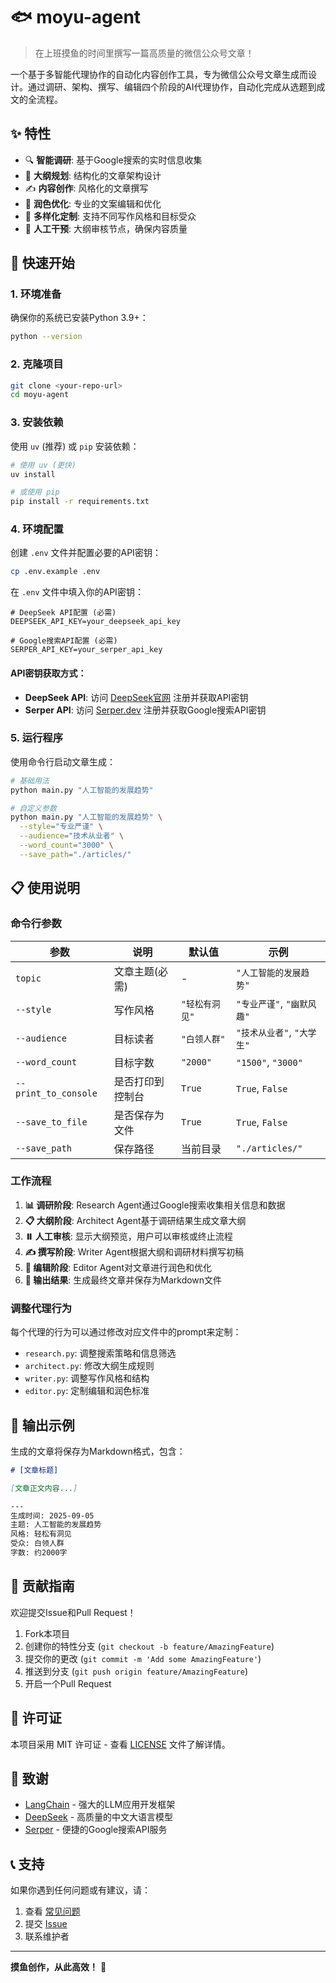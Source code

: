 # 🐟 moyu-agent

> 在上班摸鱼的时间里撰写一篇高质量的微信公众号文章！

一个基于多智能代理协作的自动化内容创作工具，专为微信公众号文章生成而设计。通过调研、架构、撰写、编辑四个阶段的AI代理协作，自动化完成从选题到成文的全流程。

## ✨ 特性

- 🔍 **智能调研**: 基于Google搜索的实时信息收集
- 📝 **大纲规划**: 结构化的文章架构设计
- ✍️ **内容创作**: 风格化的文章撰写
- 🎨 **润色优化**: 专业的文案编辑和优化
- 🎯 **多样化定制**: 支持不同写作风格和目标受众
- 🔄 **人工干预**: 大纲审核节点，确保内容质量

## 🚀 快速开始

### 1. 环境准备

确保你的系统已安装Python 3.9+：

```bash
python --version
```

### 2. 克隆项目

```bash
git clone <your-repo-url>
cd moyu-agent
```

### 3. 安装依赖

使用 `uv` (推荐) 或 `pip` 安装依赖：

```bash
# 使用 uv (更快)
uv install

# 或使用 pip
pip install -r requirements.txt
```

### 4. 环境配置

创建 `.env` 文件并配置必要的API密钥：

```bash
cp .env.example .env
```

在 `.env` 文件中填入你的API密钥：

```env
# DeepSeek API配置 (必需)
DEEPSEEK_API_KEY=your_deepseek_api_key

# Google搜索API配置 (必需)
SERPER_API_KEY=your_serper_api_key
```

#### API密钥获取方式：

- **DeepSeek API**: 访问 [DeepSeek官网](https://platform.deepseek.com/) 注册并获取API密钥
- **Serper API**: 访问 [Serper.dev](https://serper.dev/) 注册并获取Google搜索API密钥

### 5. 运行程序

使用命令行启动文章生成：

```bash
# 基础用法
python main.py "人工智能的发展趋势"

# 自定义参数
python main.py "人工智能的发展趋势" \
  --style="专业严谨" \
  --audience="技术从业者" \
  --word_count="3000" \
  --save_path="./articles/"
```

## 📋 使用说明

### 命令行参数

| 参数 | 说明 | 默认值 | 示例 |
|------|------|--------|------|
| `topic` | 文章主题(必需) | - | `"人工智能的发展趋势"` |
| `--style` | 写作风格 | `"轻松有洞见"` | `"专业严谨"`, `"幽默风趣"` |
| `--audience` | 目标读者 | `"白领人群"` | `"技术从业者"`, `"大学生"` |
| `--word_count` | 目标字数 | `"2000"` | `"1500"`, `"3000"` |
| `--print_to_console` | 是否打印到控制台 | `True` | `True`, `False` |
| `--save_to_file` | 是否保存为文件 | `True` | `True`, `False` |
| `--save_path` | 保存路径 | 当前目录 | `"./articles/"` |

### 工作流程

1. **📊 调研阶段**: Research Agent通过Google搜索收集相关信息和数据
2. **📋 大纲阶段**: Architect Agent基于调研结果生成文章大纲
3. **⏸️ 人工审核**: 显示大纲预览，用户可以审核或终止流程
4. **✍️ 撰写阶段**: Writer Agent根据大纲和调研材料撰写初稿
5. **🎨 编辑阶段**: Editor Agent对文章进行润色和优化
6. **📄 输出结果**: 生成最终文章并保存为Markdown文件

### 调整代理行为

每个代理的行为可以通过修改对应文件中的prompt来定制：

- `research.py`: 调整搜索策略和信息筛选
- `architect.py`: 修改大纲生成规则
- `writer.py`: 调整写作风格和结构
- `editor.py`: 定制编辑和润色标准

## 📁 输出示例

生成的文章将保存为Markdown格式，包含：

```markdown
# [文章标题]

[文章正文内容...]

---
生成时间: 2025-09-05
主题: 人工智能的发展趋势  
风格: 轻松有洞见
受众: 白领人群
字数: 约2000字
```

## 🤝 贡献指南

欢迎提交Issue和Pull Request！

1. Fork本项目
2. 创建你的特性分支 (`git checkout -b feature/AmazingFeature`)
3. 提交你的更改 (`git commit -m 'Add some AmazingFeature'`)
4. 推送到分支 (`git push origin feature/AmazingFeature`)
5. 开启一个Pull Request

## 📄 许可证

本项目采用 MIT 许可证 - 查看 [LICENSE](LICENSE) 文件了解详情。

## 🙏 致谢

- [LangChain](https://langchain.com/) - 强大的LLM应用开发框架
- [DeepSeek](https://deepseek.com/) - 高质量的中文大语言模型
- [Serper](https://serper.dev/) - 便捷的Google搜索API服务

## 📞 支持

如果你遇到任何问题或有建议，请：

1. 查看 [常见问题](docs/FAQ.md)
2. 提交 [Issue](https://github.com/cloudac7/moyu-agent/issues)
3. 联系维护者

---

**摸鱼创作，从此高效！** 🚀
